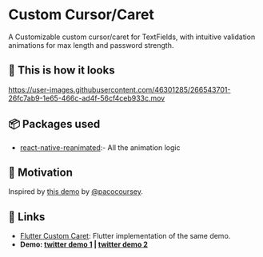 # Custom Cursor/Caret

A Customizable custom cursor/caret for TextFields, with intuitive validation animations for max length and password strength.

## 👀 This is how it looks

https://user-images.githubusercontent.com/46301285/266543701-26fc7ab9-1e65-466c-ad4f-56cf4ceb933c.mov

## 📦 Packages used

- [react-native-reanimated](https://github.com/software-mansion/react-native-reanimated):- All the animation logic

## 🌻 Motivation

Inspired by [this demo](https://twitter.com/pacocoursey/status/1696389547696009554) by [@pacocoursey](https://twitter.com/pacocoursey).

## 🔗 Links

- [Flutter Custom Caret](https://github.com/Aashu-Dubey/flutter-samples/tree/main/lib/samples/animations/custom_caret): Flutter implementation of the same demo.
- **Demo: [twitter demo 1](https://twitter.com/aashudubey_ad/status/1696987518548496526) | [twitter demo 2](https://twitter.com/aashudubey_ad/status/1697353400583942423)**

